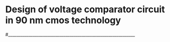 # Design of voltage comparator circuit in 90 nm cmos technology
#______________________________________________________________

